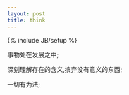 ```yaml
---
layout: post
title: think 
---
```

{% include JB/setup %}

事物处在发展之中;

深刻理解存在的含义,摈弃没有意义的东西;

一切有为法;



